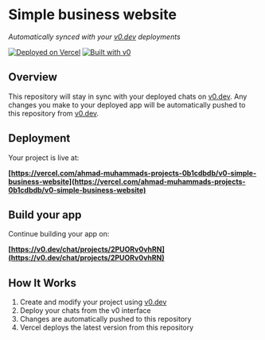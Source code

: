 # Simple business website

*Automatically synced with your [v0.dev](https://v0.dev) deployments*

[![Deployed on Vercel](https://img.shields.io/badge/Deployed%20on-Vercel-black?style=for-the-badge&logo=vercel)](https://vercel.com/ahmad-muhammads-projects-0b1cdbdb/v0-simple-business-website)
[![Built with v0](https://img.shields.io/badge/Built%20with-v0.dev-black?style=for-the-badge)](https://v0.dev/chat/projects/2PUORv0vhRN)

## Overview

This repository will stay in sync with your deployed chats on [v0.dev](https://v0.dev).
Any changes you make to your deployed app will be automatically pushed to this repository from [v0.dev](https://v0.dev).

## Deployment

Your project is live at:

**[https://vercel.com/ahmad-muhammads-projects-0b1cdbdb/v0-simple-business-website](https://vercel.com/ahmad-muhammads-projects-0b1cdbdb/v0-simple-business-website)**

## Build your app

Continue building your app on:

**[https://v0.dev/chat/projects/2PUORv0vhRN](https://v0.dev/chat/projects/2PUORv0vhRN)**

## How It Works

1. Create and modify your project using [v0.dev](https://v0.dev)
2. Deploy your chats from the v0 interface
3. Changes are automatically pushed to this repository
4. Vercel deploys the latest version from this repository
